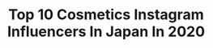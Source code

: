 ---
title: Top 10 Cosmetics Instagram Influencers In Japan In 2020
description: >-
  Find top cosmetics Instagram influencers in Japan in 2020. Most popular hashtags: #pr #cosmetics #celine #zara.
platform: Instagram
profiles:
  - username: "chii.0818"
    fullname: >-
      ©hii®︎
    location: "Japan"
    followers: 35312
    engagement: 100
    commentsToLikes: 0.030075
    avatar: "https://scontent-ams4-1.cdninstagram.com/v/t51.2885-19/s320x320/57085390_658892634550321_4167474236950052864_n.jpg?_nc_ht=scontent-ams4-1.cdninstagram.com&_nc_ohc=K-gCFsbfvU0AX_7bSiX&oh=b66fe2e6d7459d5f937d728ecf4f6c1c&oe=5EB3E47B"
    verified: false
    hashtags: "#velyvely, #locari, #envylook, #upperhights"
  - username: "yushin0725"
    fullname: >-
      ゆしん/YUSHIN🌈
    location: "Japan"
    followers: 18795
    engagement: 216
    commentsToLikes: 0.021168
    avatar: "https://scontent-lhr8-1.cdninstagram.com/v/t51.2885-19/s320x320/71143660_403762387217832_3915677389765476352_n.jpg?_nc_ht=scontent-lhr8-1.cdninstagram.com&_nc_ohc=sWx6qFzLo6IAX86BcSX&oh=b6695d830ac88700f7ff162f37d87c68&oe=5EB93BF5"
    verified: true
    hashtags: "#zen, #youtube, #rainbowribbon, #popteen"
  - username: "official_manami"
    fullname: >-
      𝑴 𝑨 𝑵 𝑨 𝑴 𝑰
    location: "Japan"
    followers: 313996
    engagement: 172
    commentsToLikes: 0.007173
    avatar: "https://scontent-ams4-1.cdninstagram.com/v/t51.2885-19/s320x320/83552709_633959757377410_8427304950962323456_n.jpg?_nc_ht=scontent-ams4-1.cdninstagram.com&_nc_ohc=YfwSmIIGrCoAX8mrnvo&oh=3a8dc8e8407c069c873a623cac4bb451&oe=5EB9264B"
    verified: true
    hashtags: "#afternoontea, #aiam, #manami, #karenwalker"
  - username: "who3_"
    fullname: >-
      Who
    location: "Japan"
    followers: 46110
    engagement: 233
    commentsToLikes: 0.006171
    avatar: "https://scontent-ams4-1.cdninstagram.com/v/t51.2885-19/s320x320/72488114_2505860616365235_1017727238482690048_n.jpg?_nc_ht=scontent-ams4-1.cdninstagram.com&_nc_ohc=s_pjHvvUKVAAX9v2dfI&oh=88186658a61e715447ffd9f7b0522c34&oe=5EB80E45"
    verified: false
    hashtags: "#qora, #starryeyestohypnotise, #charlottetilbury, #maccosmetics"
  - username: "chemiiiii"
    fullname: >-
      大口智恵美
    location: "Japan"
    followers: 160886
    engagement: 125
    commentsToLikes: 0.006722
    avatar: "https://scontent-amt2-1.cdninstagram.com/v/t51.2885-19/s320x320/19624278_1511820698868562_1465146188004065280_a.jpg?_nc_ht=scontent-amt2-1.cdninstagram.com&_nc_ohc=cbr6Y8AXkhYAX8q102G&oh=30c6b0fbd03d5ac56ea0595eac7b963e&oe=5EB19F5E"
    verified: true
    hashtags: "#workout, #gm, #hmxme, #fashion"
  - username: "yui7hiru"
    fullname: >-
      ひるゆいな
    location: "Japan"
    followers: 17203
    engagement: 1713
    commentsToLikes: 0.006708
    avatar: "https://instagram.fgbb2-1.fna.fbcdn.net/v/t51.2885-19/s320x320/34909413_226624994802107_7978831548315074560_n.jpg?_nc_ht=instagram.fgbb2-1.fna.fbcdn.net&_nc_ohc=Z29X5skoYZoAX-EaWuN&oh=656970ce76ec8a4ce201557a24026df8&oe=5E9C9EB0"
    verified: false
    hashtags: "#colorfulcandystyle, #lauraashley, #tamagococco, #allseasonscoffee"
  - username: "rino416"
    fullname: >-
      ｒｉｎｏ🍕
    location: "Japan"
    followers: 27176
    engagement: 244
    commentsToLikes: 0.018224
    avatar: "https://scontent-ams4-1.cdninstagram.com/v/t51.2885-19/s150x150/89601473_874955249585130_8232471520585187328_n.jpg?_nc_ht=scontent-ams4-1.cdninstagram.com&_nc_ohc=CaDw62xMyBgAX_TCljl&oh=19834d64e08bf5627d23a8b8094d8371&oe=5EB67D52"
    verified: false
    hashtags: "#macpowderkiss, #iphone, #thorio, #searoomlynn"
  - username: "kazukovalentine"
    fullname: >-
      Kazuko Hayasaka
    location: "Japan"
    followers: 87369
    engagement: 146
    commentsToLikes: 0.010587
    avatar: "https://scontent-lhr8-1.cdninstagram.com/v/t51.2885-19/s320x320/51687489_2211225582271614_656878083571187712_n.jpg?_nc_ht=scontent-lhr8-1.cdninstagram.com&_nc_ohc=2DlCb3UEAmsAX8z1tZW&oh=9d138f305933aa67d2a61b301e37613a&oe=5EAE3A36"
    verified: false
    hashtags: "#femmue, #bdt, #eros, #lipserum"
  - username: "emilycha_n"
    fullname: >-
      えみり🍇𝙴𝚖𝚒𝚛𝚒.에미리
    location: "Japan"
    followers: 6990
    engagement: 545
    commentsToLikes: 0.008782
    avatar: "https://scontent-ams4-1.cdninstagram.com/v/t51.2885-19/s320x320/72700706_2648967338457066_1676859801927155712_n.jpg?_nc_ht=scontent-ams4-1.cdninstagram.com&_nc_ohc=2gr9zPlLiAcAX-f3cO9&oh=bdb8727a821b2d1df16e2f9713571b9a&oe=5EB5A0B8"
    verified: false
    hashtags: "#truedimensionglowcheek, #nailsink, #abbeyroad, #colette"
  - username: "im_5868"
    fullname: >-
      マイ
    location: "Japan"
    followers: 135658
    engagement: 137
    commentsToLikes: 0.003750
    avatar: "https://scontent-lga3-1.cdninstagram.com/v/t51.2885-19/s320x320/79181660_2544906392460542_3470140988834447360_n.jpg?_nc_ht=scontent-lga3-1.cdninstagram.com&_nc_ohc=dJpxZsxcYm0AX-BvFU_&oh=8391c42aff1a027103894a5fd94fcf43&oe=5EB4734A"
    verified: false
    hashtags: "#paulandjoe, #pr, #jnbyjapan, #pr"
---